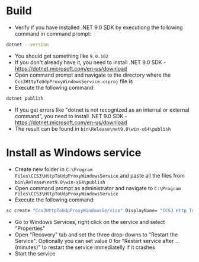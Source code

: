 # Build
- Verify if you have installed .NET 9.0 SDK by executiong the following command in command prompt:
```bash
dotnet --version
```
- You should get something like `9.0.102`
- If you don't already have it, you need to install .NET 9.0 SDK - https://dotnet.microsoft.com/en-us/download
- Open command prompt and navigate to the directory where the `Ccs3HttpToUdpProxyWindowsService.csproj` file is
- Execute the following command:
```bash
dotnet publish
```
- If you get errors like "dotnet is not recognized as an internal or external command", you need to install .NET 9.0 SDK - https://dotnet.microsoft.com/en-us/download
- The result can be found in `bin\Release\net9.0\win-x64\publish`

# Install as Windows service
- Create new folder in `C:\Program Files\CCS3\HttpToUdpProxyWindowsService` and paste all the files from `bin\Release\net9.0\win-x64\publish`
- Open command prompt as administrator and navigate to `C:\Program Files\CCS3\HttpToUdpProxyWindowsService`
- Execute the following command:
```bash
sc create "Ccs3HttpToUdpProxyWindowsService" DisplayName= "CCS3 Http To Udp Proxy Windows Service" start= auto obj= LocalSystem binpath= "C:\Program Files\CCS3\HttpToUdpProxyWindowsService\Ccs3HttpToUdpProxyWindowsService.exe"
```
- Go to Windows Services, right click on the service and select "Properties"
- Open "Recovery" tab and set the three drop-downs to "Restart the Service". Optionally you can set value 0 for "Restart service after ... (minutes)" to restart the service immediatelly if it crashes 
- Start the service